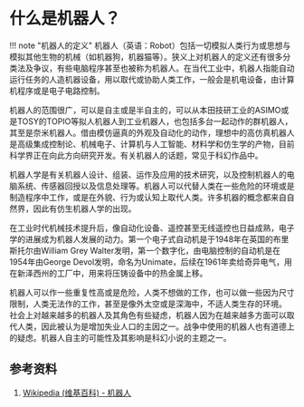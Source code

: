 # 什么是机器人？

!!! note "机器人的定义"
    机器人（英语：Robot）包括一切模拟人类行为或思想与模拟其他生物的机械（如机器狗，机器猫等）。狭义上对机器人的定义还有很多分类法及争议，有些电脑程序甚至也被称为机器人。在当代工业中，机器人指能自动运行任务的人造机器设备，用以取代或协助人类工作，一般会是机电设备，由计算机程序或是电子电路控制。

机器人的范围很广，可以是自主或是半自主的，可以从本田技研工业的ASIMO或是TOSY的TOPIO等拟人机器人到工业机器人，也包括多台一起动作的群机器人，其至是奈米机器人。借由模仿逼真的外观及自动化的动作，理想中的高仿真机器人是高级集成控制论、机械电子、计算机与人工智能、材料学和仿生学的产物，目前科学界正在向此方向研究开发。有关机器人的话题，常见于科幻作品中。

机器人学是有关机器人设计、组装、运作及应用的技术研究，以及控制机器人的电脑系统、传感器回授以及信息处理等。机器人可以代替人类在一些危险的环境或是制造程序中工作，或是在外貌、行为或认知上取代人类。许多机器的概念都来自自然界，因此有仿生机器人学的出现。

在工业时代机械技术提升后，像自动化设备、遥控甚至无线遥控也日益成熟，电子学的进展成为机器人发展的动力。第一个电子式自动机是于1948年在英国的布里斯托尔由William Grey Walter发明，第一个数字化，由电脑控制的自动机是在1954年由George Devol发明，命名为Unimate，后续在1961年卖给奇异电气，用在新泽西州的工厂中，用来将压铸设备中的热金属上移。

机器人可以作一些重复性高或是危险，人类不想做的工作，也可以做一些因为尺寸限制，人类无法作的工作，甚至是像外太空或是深海中，不适人类生存的环境。 社会上对越来越多的机器人及其角色有些疑虑，机器人因为在越来越多方面可以取代人类，因此被认为是增加失业人口的主因之一。战争中使用的机器人也有道德上的疑虑。机器人自主的可能性及其影响是科幻小说的主题之一。



## 参考资料
1. [Wikipedia (维基百科) - 机器人](https://zh.wikipedia.org/wiki/%E6%9C%BA%E5%99%A8%E4%BA%BA)
